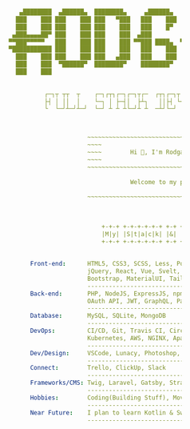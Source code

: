 ```yaml

                         ▄████████  ▄██████▄  ████████▄     ▄██████▄     ▄████████     ███        ▄█    █▄    
                        ███    ███ ███    ███ ███   ▀███   ███    ███   ███    ███ ▀█████████▄   ███    ███   
                        ███    ███ ███    ███ ███    ███   ███    █▀    ███    ███    ▀███▀▀██   ███    ███   
                       ▄███▄▄▄▄██▀ ███    ███ ███    ███  ▄███          ███    ███     ███   ▀  ▄███▄▄▄▄███▄▄ 
                      ▀▀███▀▀▀▀▀   ███    ███ ███    ███ ▀▀███ ████▄  ▀███████████     ███     ▀▀███▀▀▀▀███▀  
                      ▀███████████ ███    ███ ███    ███   ███    ███   ███    ███     ███       ███    ███   
                        ███    ███ ███    ███ ███   ▄███   ███    ███   ███    ███     ███       ███    ███   
                        ███    ███  ▀██████▀  ████████▀    ████████▀    ███    █▀     ▄████▀     ███    █▀    
                        ███    ███                                                                            
                    
                        
                                ┌─┐┬ ┬┬  ┬    ┌─┐┌┬┐┌─┐┌─┐┬┌─  ┌┬┐┌─┐┬  ┬┌─┐┬  ┌─┐┌─┐┌─┐┬─┐
                                ├┤ │ ││  │    └─┐ │ ├─┤│  ├┴┐   ││├┤ └┐┌┘├┤ │  │ │├─┘├┤ ├┬┘
                                └  └─┘┴─┘┴─┘  └─┘ ┴ ┴ ┴└─┘┴ ┴  ─┴┘└─┘ └┘ └─┘┴─┘└─┘┴  └─┘┴└─



                                            ~~~~~~~~~~~~~~~~~~~~~~~~~~~~~~~~~~~~~~~~~~
                                            ~~~~                                  ~~~~
                                            ~~~~        Hi 👋, I'm Rodgath        ~~~~
                                            ~~~~                                  ~~~~
                                            ~~~~~~~~~~~~~~~~~~~~~~~~~~~~~~~~~~~~~~~~~~
                                            
                                                        Welcome to my profile.
                                            
                                            ~~~~~~~~~~~~~~~~~~~~~~~~~~~~~~~~~~~~~~~~~~
                                            
                                            
                                            
                                                +-+-+ +-+-+-+-+-+ +-+ +-+-+-+-+
                                                |M|y| |S|t|a|c|k| |&| |G|e|a|r|
                                                +-+-+ +-+-+-+-+-+ +-+ +-+-+-+-+
                                                
                                                
                            Front-end:      HTML5, CSS3, SCSS, Less, PostCSS, JavaScript, TypeScript, 
                                            jQuery, React, Vue, Svelt, NextJS, Webpack, Gulp, AJAX, 
                                            Bootstrap, MaterialUI, Tailwind, Bulma
                                            ----------------------------------------------------------
                            Back-end:       PHP, NodeJS, ExpressJS, npm, Composer, RESTful API, 
                                            OAuth API, JWT, GraphQL, PassportJS
                                            ----------------------------------------------------------
                            Database:       MySQL, SQLite, MongoDB
                                            ----------------------------------------------------------
                            DevOps:         CI/CD, Git, Travis CI, CircleCI, GitHub Actions, Docker, 
                                            Kubernetes, AWS, NGINX, Apache, TDD(Mocha, PHPUnit)
                                            ----------------------------------------------------------
                            Dev/Design:     VSCode, Lunacy, Photoshop, Figma
                                            ----------------------------------------------------------
                            Connect:        Trello, ClickUp, Slack
                                            ----------------------------------------------------------
                            Frameworks/CMS: Twig, Laravel, Gatsby, Strapi, Sapper, WordPress, OpenCart
                                            ----------------------------------------------------------
                            Hobbies:        Coding(Building Stuff), Movies, Thinking, Reading, Gaming
                                            ----------------------------------------------------------
                            Near Future:    I plan to learn Kotlin & Swift ⇢ Just for the fun of it 😎
                                            ----------------------------------------------------------
                                        
                                        
                                      
```


<!--
<h1 align="center">Hi 👋, I'm Rodgath</h1>
<h3 align="center">Welcome to my profile.</h3>

<p align="left"><img src="https://komarev.com/ghpvc/?username=rodgath&style=flat-square&color=brightgreen&label=PROFILE+VIEWS" alt="rodgath" /></p>

<p><img src="https://github-readme-stats.vercel.app/api?username=rodgath&show_icons=true&include_all_commits=true&count_private=true&hide=contribs,issues" alt="rodgath" />
   <img src="https://github-readme-stats.vercel.app/api/top-langs/?username=rodgath&layout=compact" alt="rodgath" /></p>


### Hi there 👋

**Rodgath/Rodgath** is a ✨ _special_ ✨ repository because its `README.md` (this file) appears on your GitHub profile.

Here are some ideas to get you started:

- 🔭 I’m currently working on ...
- 🌱 I’m currently learning ...
- 👯 I’m looking to collaborate on ...
- 🤔 I’m looking for help with ...
- 💬 Ask me about ...
- 📫 How to reach me: ...
- 😄 Pronouns: ...
- ⚡ Fun fact: ...
-->
